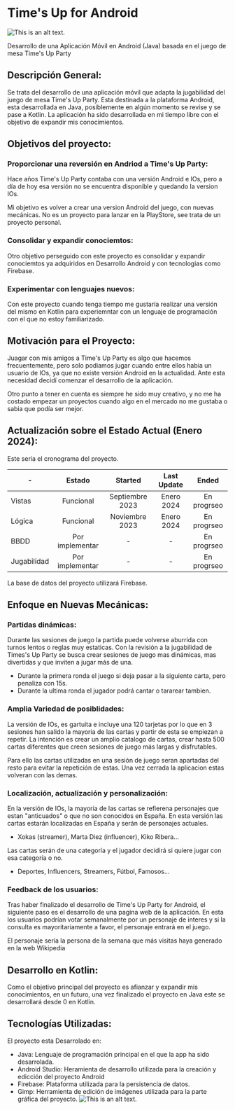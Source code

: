 # Time's Up for Android
![This is an alt text.](/image/sample.webp "This is a sample image.")

Desarrollo de una Aplicación Móvil en Android (Java) basada en el juego de mesa Time's Up Party

## Descripción General:
Se trata del desarrollo de una aplicación móvil que adapta la jugabilidad del juego de mesa Time's Up Party. Esta destinada a la plataforma Android, esta desarrollada en Java, posiblemente en algún momento se revise y se pase a Kotlin. La aplicación ha sido desarrollada en mi tiempo libre con el objetivo de expandir mis conocimientos.

## Objetivos del proyecto:

### Proporcionar una reversión en Andriod a Time's Up Party:
Hace años Time's Up Party contaba con una versión Android e IOs, pero a día de hoy esa versión no se encuentra disponible y quedando la version IOs.

Mi objetivo es volver a crear una version Android del juego, con nuevas mecánicas. No es un proyecto para lanzar en la PlayStore, see trata de un proyecto personal. 
### Consolidar y expandir conociemtos:
Otro objetivo perseguido con este proyecto es consolidar y expandir conociemtos ya adquiridos en Desarrollo Android y con tecnologias como Firebase.

### Experimentar con lenguajes nuevos:
Con este proyecto cuando tenga tiempo me gustaría realizar una versión del mismo en Kotlin para experiemntar con un lenguaje de programación con el que no estoy familiarizado.

## Motivación para el Proyecto:
Juagar con mis amigos a Time's Up Party es algo que hacemos frecuentemente, pero solo podiamos jugar cuando entre ellos habia un usuario de IOs, ya que no existe versión Android en la actualidad. Ante esta necesidad decidí comenzar el desarrollo de la aplicación.


Otro punto a tener en cuenta es siempre he sido muy creativo, y no me ha costado empezar un proyectos cuando algo en el mercado no me gustaba o sabia que podía ser mejor.

## Actualización sobre el Estado Actual (Enero 2024):
Este sería el cronograma del proyecto.



| -              | Estado          | Started         | Last Update   | Ended         |
| -------------  |:-------------:  |:-------------:  |:-------------:|:-------------:|
| Vistas         | Funcional       | Septiembre 2023 | Enero 2024    | En progrseo   |
| Lógica         | Funcional       | Noviembre 2023  | Enero 2024    | En progrseo   |
| BBDD           | Por implementar | -               | -             | En progrseo   |
| Jugabilidad    | Por implementar | -               | -             | En progrseo   |

La base de datos del proyecto utilizará Firebase.

## Enfoque en Nuevas Mecánicas:
### Partidas dinámicas:
Durante las sesiones de juego la partida puede volverse aburrida con turnos lentos o reglas muy estaticas. Con la revisión a la jugabilidad de Times's Up Party  se busca crear sesiones de juego mas dinámicas, mas divertidas y que inviten a jugar más de una.

* Durante la primera ronda el juego si deja pasar a la siguiente carta, pero penaliza con 15s.
* Durante la ultima ronda el jugador podrá cantar o tararear tambien.

### Amplia Variedad de posiblidades:
La versión de IOs, es gartuita e incluye una 120 tarjetas por lo que en 3 sesiones han salido la mayoria de las cartas y partir de esta se empiezan a repetir. La intención es crear un amplio catalogo de cartas, crear hasta 500 cartas diferentes que creen sesiones de juego más largas y disfrutables. 

Para ello las cartas utilizadas en una sesión de juego seran apartadas del resto para evitar la repetición de estas. Una vez cerrada la aplicacion estas volveran con las demas.

### Localización, actualización y personalización:
En la versión de IOs, la mayoria de las cartas se refierena personajes que estan "anticuados" o que no son conocidos en España. En esta versión las cartas estarán localizadas en España y serán de personajes actuales.

* Xokas (streamer), Marta Diez (influencer), Kiko Ribera...

Las cartas serán de una categoría y el jugador decidirá si quiere jugar con esa categoría o no. 

* Deportes, Influencers, Streamers, Fútbol, Famosos...

### Feedback de los usuarios:
Tras haber finalizado el desarrollo de Time's Up Party for Android, el siguiente paso es el desarrollo de una pagina web de la aplicación. En esta los usuarios podrían votar semanalmente por un personaje de interes y si la consulta es mayoritariamente a favor, el personaje entrará en el juego.

El personaje sería la persona de la semana que más visitas haya generado en la web Wikipedia 

## Desarrollo en Kotlin:
Como el objetivo principal del proyecto es afianzar y expandir mis conocimientos, en un futuro, una vez finalizado el proyecto en Java este se desarrollará desde 0 en Kotlin.

## Tecnologías Utilizadas:
El proyecto esta Desarrolado en:
* Java: Lenguaje de programación principal en el que la app ha sido desarrolada.
* Android Studio: Heramienta de desarrollo utilizada para la creación y edicción del proyecto Android
* Firebase: Plataforma utilizada para la persistencia de datos.
* Gimp: Herramienta de edición de imágenes utilizada para la parte gráfica del proyecto.
![This is an alt text.](/image/sample.webp "This is a sample image.")
